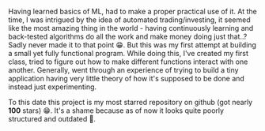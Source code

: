 Having learned basics of ML, had to make a proper practical use of it. At the time, I was intrigued by the idea of automated trading/investing, it seemed like the most amazing thing in the world - having continuously learning and back-tested algorithms do all the work and make money doing just that..? Sadly never made it to that point 😁. But this was my first attempt at building a small yet fully functional program. While doing this, I've created my first class, tried to figure out how to make different functions interact with one another. Generally, went through an experience of trying to build a tiny application having  very little theory of how it's supposed to be done and instead just experimenting.

To this date this project is my most starred repository on github (got nearly **100** stars) 😁. It's a shame because as of now it looks quite poorly structured and outdated 🤷.
